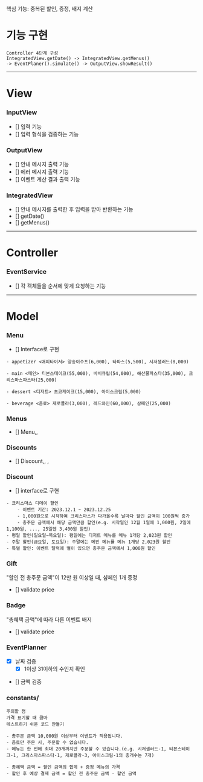 #

핵심 기능: 중복된 할인, 증정, 배지 계산


# 기능 구현


```
Controller 4단계 구성
IntegratedView.getDate() -> IntegratedView.getMenus()
-> EventPlaner().simulate() -> OutputView.showResult()
```



---
# View

### InputView
- [] 입력 기능
- [] 입력 형식을 검증하는 기능
### OutputView
- [] 안내 메시지 출력 기능
- [] 에러 메시지 출력 기능
- [] 이벤트 계산 결과 출력 기능
### IntegratedView
- [] 안내 메시지를 출력한 후 입력을 받아 반환하는 기능
- [] getDate()
- [] getMenus()

---
# Controller
### EventService
- [] 각 객체들을 순서에 맞게 요청하는 기능

---
# Model

### Menu
- [] Interface로 구현
```
- appetizer <애피타이저> 양송이수프(6,000), 타파스(5,500), 시저샐러드(8,000)

- main <메인> 티본스테이크(55,000), 바비큐립(54,000), 해산물파스타(35,000), 크리스마스파스타(25,000)

- dessert <디저트> 초코케이크(15,000), 아이스크림(5,000)

- beverage <음료> 제로콜라(3,000), 레드와인(60,000), 샴페인(25,000)
```

### Menus
- [] Menu<category>,<name>, <price>

### Discounts
- [] Discount<date>,<validate date>, <validate price>, <discount>
### Discount
- [] interface로 구현
```
- 크리스마스 디데이 할인
    - 이벤트 기간: 2023.12.1 ~ 2023.12.25
    - 1,000원으로 시작하여 크리스마스가 다가올수록 날마다 할인 금액이 100원씩 증가
    - 총주문 금액에서 해당 금액만큼 할인(e.g. 시작일인 12월 1일에 1,000원, 2일에 1,100원, ..., 25일엔 3,400원 할인)
- 평일 할인(일요일~목요일): 평일에는 디저트 메뉴를 메뉴 1개당 2,023원 할인
- 주말 할인(금요일, 토요일): 주말에는 메인 메뉴를 메뉴 1개당 2,023원 할인
- 특별 할인: 이벤트 달력에 별이 있으면 총주문 금액에서 1,000원 할인
```
### Gift
"할인 전 총주문 금액"이 12만 원 이상일 때, 샴페인 1개 증정
- [] validate price

### Badge
"총혜택 금액"에 따라 다른 이벤트 배지
- [] validate price

### EventPlanner
- [x] 날짜 검증
    - [x] 1이상 31이하의 수인지 확인
- [] 금액 검증




### constants/

```
주의할 점
가격 표기할 때 콤마
테스트하기 쉬운 코드 만들기

- 총주문 금액 10,000원 이상부터 이벤트가 적용됩니다.
- 음료만 주문 시, 주문할 수 없습니다.
- 메뉴는 한 번에 최대 20개까지만 주문할 수 있습니다.(e.g. 시저샐러드-1, 티본스테이크-1, 크리스마스파스타-1, 제로콜라-3, 아이스크림-1의 총개수는 7개)

- 총혜택 금액 = 할인 금액의 합계 + 증정 메뉴의 가격
- 할인 후 예상 결제 금액 = 할인 전 총주문 금액 - 할인 금액

```